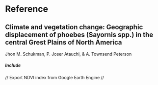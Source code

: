 # Reference

## Climate and vegetation change: Geographic displacement of phoebes (Sayornis spp.) in the central Grest Plains of North America
Jhon M. Schukman, P. Joser Atauchi, & A. Townsend Peterson

##### Include
// Export NDVI index from Google Earth Engine
// 
